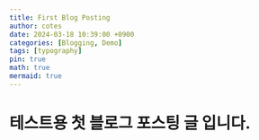 ```yaml
---
title: First Blog Posting
author: cotes
date: 2024-03-18 10:39:00 +0900
categories: [Blogging, Demo]
tags: [typography]
pin: true
math: true
mermaid: true
---
```


# 테스트용 첫 블로그 포스팅 글 입니다.

